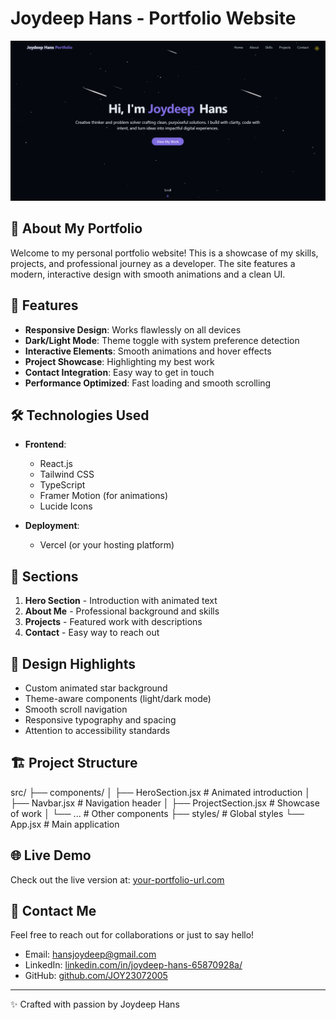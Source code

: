 # Joydeep Hans - Portfolio Website

![Portfolio Screenshot](./public/screenshot.png) <!-- Add a screenshot if available -->

## 🌟 About My Portfolio

Welcome to my personal portfolio website! This is a showcase of my skills, projects, and professional journey as a developer. The site features a modern, interactive design with smooth animations and a clean UI.

## 🚀 Features

- **Responsive Design**: Works flawlessly on all devices
- **Dark/Light Mode**: Theme toggle with system preference detection
- **Interactive Elements**: Smooth animations and hover effects
- **Project Showcase**: Highlighting my best work
- **Contact Integration**: Easy way to get in touch
- **Performance Optimized**: Fast loading and smooth scrolling

## 🛠️ Technologies Used

- **Frontend**: 
  - React.js
  - Tailwind CSS
  - TypeScript
  - Framer Motion (for animations)
  - Lucide Icons

- **Deployment**:
  - Vercel (or your hosting platform)

## 📌 Sections

1. **Hero Section** - Introduction with animated text
2. **About Me** - Professional background and skills
3. **Projects** - Featured work with descriptions
4. **Contact** - Easy way to reach out

## 🎨 Design Highlights

- Custom animated star background
- Theme-aware components (light/dark mode)
- Smooth scroll navigation
- Responsive typography and spacing
- Attention to accessibility standards

## 🏗️ Project Structure
src/
├── components/
│ ├── HeroSection.jsx # Animated introduction
│ ├── Navbar.jsx # Navigation header
│ ├── ProjectSection.jsx # Showcase of work
│ └── ... # Other components
├── styles/ # Global styles
└── App.jsx # Main application


## 🌐 Live Demo

Check out the live version at: [your-portfolio-url.com](https://your-portfolio-url.com)

## 🤝 Contact Me

Feel free to reach out for collaborations or just to say hello!

- Email: [hansjoydeep@gmail.com](mailto:hansjoydeep@gmail.com)
- LinkedIn: [linkedin.com/in/joydeep-hans-65870928a/](https://www.linkedin.com/in/joydeep-hans-65870928a/)
- GitHub: [github.com/JOY23072005](https://github.com/JOY23072005)

---

✨ Crafted with passion by Joydeep Hans